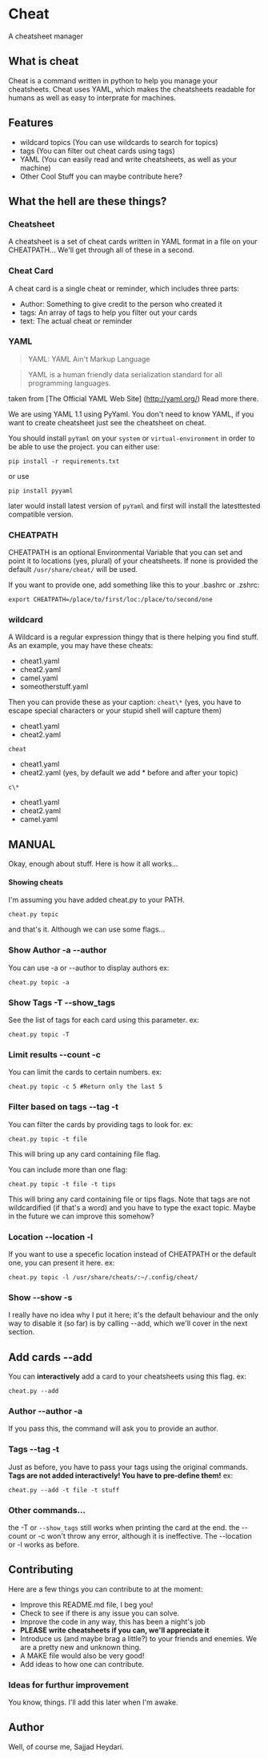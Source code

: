 # Cheat
A cheatsheet manager

## What is cheat
Cheat is a command written in python to help you manage your cheatsheets. Cheat uses YAML, which makes the cheatsheets readable for humans as well as easy to interprate for machines.

## Features
* wildcard topics (You can use wildcards to search for topics)
* tags (You can filter out cheat cards using tags)
* YAML (You can easily read and write cheatsheets, as well as your machine)
* Other Cool Stuff you can maybe contribute here?

## What the hell are these things?

### Cheatsheet
A cheatsheet is a set of cheat cards written in YAML format in a file on your CHEATPATH...  We'll get through all of these in a second.

### Cheat Card
A cheat card is a single cheat or reminder, which includes three parts:
* Author: Something to give credit to the person who created it
* tags: An array of tags to help you filter out your cards
* text: The actual cheat or reminder

### YAML
> YAML: YAML Ain't Markup Language

> YAML is a human friendly data serialization standard for all programming languages.

taken from [The Official YAML Web Site] (http://yaml.org/) Read more there.

We are using YAML 1.1 using PyYaml. You don't need to know YAML, if you want to create cheatsheet just see the cheatsheet on cheat.

You should install `pyYaml` on your `system` or `virtual-environment` in order to be able to use the project. you can either use:

    pip install -r requirements.txt

or use

    pip install pyyaml

later would install latest version of `pyYaml` and first will install the latesttested compatible version.

### CHEATPATH
CHEATPATH is an optional Environmental Variable that you can set and point it to locations (yes, plural) of your cheatsheets. If none is provided the default `/usr/share/cheat/` will be used.

If you want to provide one, add something like this to your .bashrc or .zshrc:
```
export CHEATPATH=/place/to/first/loc:/place/to/second/one
```

### wildcard
A Wildcard is a regular expression thingy that is there helping you find stuff. As an example, you may have these cheats:
* cheat1.yaml
* cheat2.yaml
* camel.yaml
* someotherstuff.yaml

Then you can provide these as your caption:
`cheat\*` (yes, you have to escape special characters or your stupid shell will capture them)
* cheat1.yaml
* cheat2.yaml

`cheat`
* cheat1.yaml
* cheat2.yaml
(yes, by default we add * before and after your topic)

`c\*`
* cheat1.yaml
* cheat2.yaml
* camel.yaml


## MANUAL
Okay, enough about stuff. Here is how it all works...

#### Showing cheats
I'm assuming you have added cheat.py to your PATH.

```
cheat.py topic
```
and that's it. 
Although we can use some flags...

### Show Author -a --author
You can use -a or --author to display authors
ex:
```
cheat.py topic -a
```

### Show Tags -T --show_tags
See the list of tags for each card using this parameter.
ex:
```
cheat.py topic -T
```

### Limit results --count -c
You can limit the cards to certain numbers.
ex:
```
cheat.py topic -c 5 #Return only the last 5
```

### Filter based on tags --tag -t
You can filter the cards by providing tags to look for.
ex:
```
cheat.py topic -t file
```
This will bring up any card containing file flag.

You can include more than one flag:
```
cheat.py topic -t file -t tips
```
This will bring any card containing file or tips flags. Note that tags are not wildcardified (if that's a word) and you have to type the exact topic. Maybe in the future we can improve this somehow?

### Location --location -l
If you want to use a specefic location instead of CHEATPATH or the default one, you can present it here.
ex:
```
cheat.py topic -l /usr/share/cheats/:~/.config/cheat/
```

### Show --show -s
I really have no idea why I put it here; it's the default behaviour and the only way to disable it (so far) is by calling --add, which we'll cover in the next section.

## Add cards --add 
You can __interactively__ add a card to your cheatsheets using this flag.
ex:
```
cheat.py --add
```

### Author --author -a
If you pass this, the command will ask you to provide an author.

### Tags --tag -t
Just as before, you have to pass your tags using the original commands. **Tags are not added interactively! You have to pre-define them!**
ex:
```
cheat.py --add -t file -t stuff
```

### Other commands...
the -T or `--show_tags` still works when printing the card at the end.
the --count or -c won't throw any error, although it is ineffective.
The --location or -l works as before.


## Contributing
Here are a few things you can contribute to at the moment:
* Improve this README.md file, I beg you!
* Check to see if there is any issue you can solve.
* Improve the code in any way, this has been a night's job
* **PLEASE write cheatsheets if you can, we'll appreciate it**
* Introduce us (and maybe brag a little?) to your friends and enemies. We are a pretty new and unknown thing.
* A MAKE file would also be very good!
* Add ideas to how one can contribute.

### Ideas for furthur improvement
You know, things. I'll add this later when I'm awake.

## Author
Well, of course me, Sajjad Heydari.
